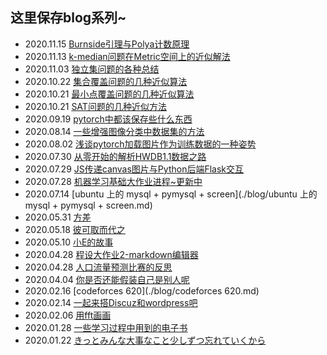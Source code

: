 ## 这里保存blog系列~

* 2020.11.15 [Burnside引理与Polya计数原理](./blog/Burnside引理与Polya计数原理.md)
* 2020.11.13 [k-median问题在Metric空间上的近似解法](./blog/k-median问题在Metric空间上的近似解法.md)
* 2020.11.03 [独立集问题的各种总结](./blog/独立集问题的各种总结.md)
* 2020.10.22 [集合覆盖问题的几种近似算法](./blog/集合覆盖问题的几种近似算法.md)
* 2020.10.21 [最小点覆盖问题的几种近似算法](./blog/最小点覆盖问题的几种近似算法.md)
* 2020.10.21 [SAT问题的几种近似方法](./blog/SAT问题的几种近似方法.md)
* 2020.09.19 [pytorch中都该保存些什么东西](./blog/pytorch中都该保存些什么东西.md)
* 2020.08.14 [一些增强图像分类中数据集的方法](./blog/一些增强图像分类中数据集的方法.md)
* 2020.08.02 [浅谈pytorch加载图片作为训练数据的一种姿势](./blog/浅谈pytorch加载图片作为训练数据的一种姿势.md)
* 2020.07.30 [从零开始的解析HWDB1.1数据之路](./blog/从零开始的解析HWDB1.1数据之路.md)
* 2020.07.29 [JS传递canvas图片与Python后端Flask交互](./blog/JS传递canvas图片与Python后端Flask交互.md)
* 2020.07.28 [机器学习基础大作业进程~更新中](./blog/机器学习基础大作业进程~更新中.md)
* 2020.07.14 [ubuntu 上的 mysql + pymysql + screen](./blog/ubuntu 上的 mysql + pymysql + screen.md)
* 2020.05.31 [方差](./blog/方差.md)
* 2020.05.18 [彼可取而代之](./blog/彼可取而代之.md)
* 2020.05.10 [小E的故事](./blog/小E的故事.md)
* 2020.04.28 [程设大作业2-markdown编辑器](./blog/程设大作业2-markdown编辑器.md)
* 2020.04.28 [人口流量预测比赛的反思](./blog/人口流量预测比赛的反思.md)
* 2020.04.04 [你是否还能假装自己是别人呢](./blog/你是否还能假装自己是别人呢.md)
* 2020.02.16 [codeforces 620](./blog/codeforces 620.md)
* 2020.02.14 [一起来搭Discuz和wordpress吧](./blog/一起来搭Discuz和wordpress吧.md)
* 2020.02.06 [用fft画画](./blog/用fft画画.md)
* 2020.01.28 [一些学习过程中用到的电子书](./blog/一些学习过程中用到的电子书.md)
* 2020.01.22 [きっとみんな大事なこと少しずつ忘れていくから](./blog/きっとみんな大事なこと少しずつ忘れていくから.md)

